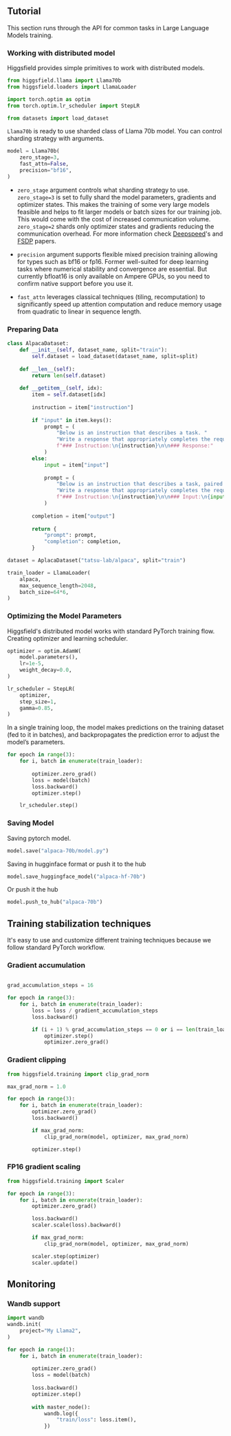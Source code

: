 ## Tutorial

This section runs through the API for common tasks in Large Language Models training. 

### Working with distributed model
Higgsfield provides simple primitives to work with distributed models.
```python
from higgsfield.llama import Llama70b
from higgsfield.loaders import LlamaLoader

import torch.optim as optim
from torch.optim.lr_scheduler import StepLR

from datasets import load_dataset
```

`Llama70b` is ready to use sharded class of Llama 70b model. You can control sharding strategy with arguments.

```python
model = Llama70b(
    zero_stage=3,
    fast_attn=False,
    precision="bf16",
)
```
- `zero_stage` argument controls what sharding strategy to use. `zero_stage=3` is set to fully shard the model parameters, gradients and optimizer states. This makes the training of some very large models feasible and helps to fit larger models or batch sizes for our training job. This would come with the cost of increased communication volume. `zero_stage=2` shards only optimizer states and gradients reducing the communication overhead. For more information check [Deepspeed](https://arxiv.org/pdf/1910.02054.pdf)'s and [FSDP](https://arxiv.org/pdf/2304.11277.pdf) papers.

- `precision` argument supports flexible mixed precision training allowing for types such as bf16 or fp16. Former well-suited for deep learning tasks where numerical stability and convergence are essential. But currently bfloat16 is only available on Ampere GPUs, so you need to confirm native support before you use it.

- `fast_attn` leverages classical techniques (tiling, recomputation) to significantly speed up attention computation and reduce memory usage from quadratic to linear in sequence length.

### Preparing Data

```python
class AlpacaDataset:
    def __init__(self, dataset_name, split="train"):
        self.dataset = load_dataset(dataset_name, split=split)
        
    def __len__(self):
        return len(self.dataset)
        
    def __getitem__(self, idx):
        item = self.dataset[idx]
        
        instruction = item["instruction"]
        
        if "input" in item.keys():
            prompt = (
                "Below is an instruction that describes a task. "
                "Write a response that appropriately completes the request.\n\n"
                f"### Instruction:\n{instruction}\n\n### Response:"
            )
        else:
            input = item["input"]
            
            prompt = (
                "Below is an instruction that describes a task, paired with an input that provides further context. "
                "Write a response that appropriately completes the request.\n\n"
                f"### Instruction:\n{instruction}\n\n### Input:\n{input}\n\n### Response:"
            )
            
        completion = item["output"]
        
        return {
            "prompt": prompt,
            "completion": completion,
        }
```

```python
dataset = AplacaDataset("tatsu-lab/alpaca", split="train")

train_loader = LlamaLoader(
    alpaca,
    max_sequence_length=2048,
    batch_size=64*6,
)
```

### Optimizing the Model Parameters
Higgsfield's distributed model works with standard PyTorch training flow. 
Creating optimizer and learning scheduler.
```python
optimizer = optim.AdamW(
    model.parameters(),
    lr=1e-5,
    weight_decay=0.0,
)

lr_scheduler = StepLR(
    optimizer,
    step_size=1,
    gamma=0.85,
)
```

In a single training loop, the model makes predictions on the training dataset (fed to it in batches), and backpropagates the prediction error to adjust the model’s parameters.

```python
for epoch in range(3):
    for i, batch in enumerate(train_loader):
        
        optimizer.zero_grad()
        loss = model(batch)
        loss.backward()
        optimizer.step()

    lr_scheduler.step()
```

### Saving Model
Saving pytorch model. 
```python
model.save("alpaca-70b/model.py")
```

Saving in hugginface format or push it to the hub
```python
model.save_huggingface_model("alpaca-hf-70b")
```

Or push it the hub
```python
model.push_to_hub("alpaca-70b")
```

## Training stabilization techniques 
It's easy to use and customize different training techniques because we follow standard PyTorch workflow.

### Gradient accumulation

```python

grad_accumulation_steps = 16

for epoch in range(3):
    for i, batch in enumerate(train_loader):
        loss = loss / gradient_accumulation_steps
        loss.backward()

        if (i + 1) % grad_accumulation_steps == 0 or i == len(train_loader) - 1:
            optimizer.step()
            optimizer.zero_grad()        
```
### Gradient clipping 

```python
from higgsfield.training import clip_grad_norm

max_grad_norm = 1.0

for epoch in range(3):
    for i, batch in enumerate(train_loader):
        optimizer.zero_grad()
        loss.backward()

        if max_grad_norm:
            clip_grad_norm(model, optimizer, max_grad_norm)

        optimizer.step()
```

### FP16 gradient scaling
```python
from higgsfield.training import Scaler

for epoch in range(3):
    for i, batch in enumerate(train_loader):
        optimizer.zero_grad()

        loss.backward()
        scaler.scale(loss).backward()

        if max_grad_norm:
            clip_grad_norm(model, optimizer, max_grad_norm)

        scaler.step(optimizer)
        scaler.update()
```

## Monitoring

### Wandb support 

```python
import wandb
wandb.init(
    project="My Llama2",
)

for epoch in range(1):
    for i, batch in enumerate(train_loader):
        
        optimizer.zero_grad()
        loss = model(batch)
            
        loss.backward()
        optimizer.step()
            
        with master_node():
            wandb.log({
                "train/loss": loss.item(),
            })
```
